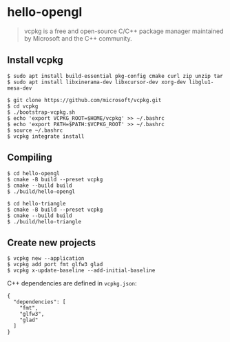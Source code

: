 # hello-opengl

> vcpkg is a free and open-source C/C++ package manager maintained by Microsoft and the C++ community.


## Install vcpkg

```
$ sudo apt install build-essential pkg-config cmake curl zip unzip tar
$ sudo apt install libxinerama-dev libxcursor-dev xorg-dev libglu1-mesa-dev

$ git clone https://github.com/microsoft/vcpkg.git
$ cd vcpkg
$ ./bootstrap-vcpkg.sh
$ echo 'export VCPKG_ROOT=$HOME/vcpkg' >> ~/.bashrc
$ echo 'export PATH=$PATH:$VCPKG_ROOT' >> ~/.bashrc
$ source ~/.bashrc
$ vcpkg integrate install
```

## Compiling

```
$ cd hello-opengl
$ cmake -B build --preset vcpkg
$ cmake --build build
$ ./build/hello-opengl
```

```
$ cd hello-triangle
$ cmake -B build --preset vcpkg
$ cmake --build build
$ ./build/hello-triangle
```

## Create new projects

```
$ vcpkg new --application
$ vcpkg add port fmt glfw3 glad
$ vcpkg x-update-baseline --add-initial-baseline
```

C++ dependencies are defined in `vcpkg.json`:

```
{
  "dependencies": [
    "fmt",
    "glfw3",
    "glad"
  ]
}
```

